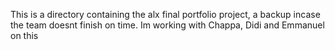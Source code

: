This is a directory containing the alx final portfolio project, a backup incase the team doesnt finish on time. Im working with Chappa, Didi and Emmanuel on this
